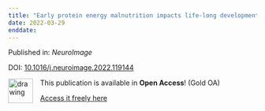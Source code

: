 ```yaml
---
title: "Early protein energy malnutrition impacts life-long developmental trajectories of the sources of EEG rhythmic activity."
date: 2022-03-29
enddate:
---
```


Published in: *NeuroImage*

DOI: [10.1016/j.neuroimage.2022.119144](https://doi.org/10.1016/j.neuroimage.2022.119144)

<img src="https://upload.wikimedia.org/wikipedia/commons/thumb/7/77/Open_Access_logo_PLoS_transparent.svg/800px-Open_Access_logo_PLoS_transparent.svg.png" alt="drawing" width="50" align="left"/> &nbsp;&nbsp;&nbsp;This publication is available in **Open Access**! (Gold OA)

&nbsp;&nbsp;&nbsp;<a href="https://doi.org/10.1016/j.neuroimage.2022.119144">Access it freely here</a>

